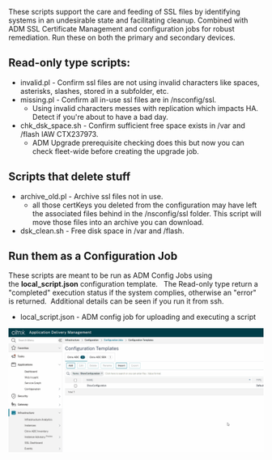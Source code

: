 These scripts support the care and feeding of SSL files by identifying systems in an undesirable state and facilitating cleanup.  Combined with ADM SSL Certificate Management and configuration jobs for robust remediation.  Run these on both the primary and secondary devices.

## Read-only type scripts:
- invalid.pl - Confirm ssl files are not using invalid characters like spaces, asterisks, slashes, stored in a subfolder, etc.
- missing.pl - Confirm all in-use ssl files are in /nsconfig/ssl.
  - Using invalid characters messes with replication which impacts HA. Detect if you're about to have a bad day.
- chk_dsk_space.sh - Confirm sufficient free space exists in /var and /flash IAW CTX237973.
  - ADM Upgrade prerequisite checking does this but now you can check fleet-wide before creating the upgrade job. 


## Scripts that delete stuff
- archive_old.pl - Archive ssl files not in use.
  - all those certKeys you deleted from the configuration may have left the associated files behind in the /nsconfig/ssl folder. This script will move those files into an archive you can download. 
- dsk_clean.sh - Free disk space in /var and /flash.

  
## Run them as a Configuration Job
These scripts are meant to be run as ADM Config Jobs using the <b>local_script.json</b> configuration template.   The Read-only type return a "completed" execution status if the system complies, otherwise an "error" is returned.  Additional details can be seen if you run it from ssh.
- local_script.json - ADM config job for uploading and executing a script
    

![local_script.json](https://raw.githubusercontent.com/rd636/adc_scripts/master/image.gif)
